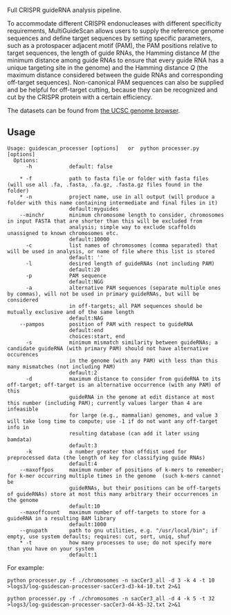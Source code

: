 Full CRISPR guideRNA analysis pipeline.

To accommodate different CRISPR endonucleases with different specificity requirements, MultiGuideScan allows users to supply the reference genome sequences and define target sequences by setting specific parameters, such as a protospacer adjacent motif (PAM), the PAM positions relative to target sequences, the length of guide RNAs, the Hamming distance *M* (the minimum distance among guide RNAs to ensure that every guide RNA has a unique targeting site in the genome) and the Hamming distance *Q* (the maximum distance considered between the guide RNAs and corresponding off-target sequences). Non-canonical PAM sequences can also be supplied and be helpful for off-target cutting, because they can be recognized and cut by the CRISPR protein with a certain efficiency.

The datasets can be found from [the UCSC genome browser](http://hgdownload.soe.ucsc.edu).

Usage
----

```
Usage: guidescan_processer [options]   or  python processer.py [options]
  Options:
      -h            default: false
  
    * -f            path to fasta file or folder with fasta files (will use all .fa, .fasta, .fa.gz, .fasta.gz files found in the folder)
    * -n            project name, use in all output (will produce a folder with this name containing intermediate and final files in it)
                    default:myguides
    --minchr        minimum chromosome length to consider, chromosomes in input FASTA that are shorter than this will be excluded from 
    				analysis; simple way to exclude scaffolds unassigned to known chromosomes etc.
                    default:10000
      -c            list names of chromosomes (comma separated) that will be used in analysis, or name of file where this list is stored         
                    default: ''
      -l            desired length of guideRNAs (not including PAM)
                    default:20
      -p            PAM sequence
                    default:NGG
      -a            alternative PAM sequences (separate multiple ones by commas), will not be used in primary guideRNAs, but will be considered
      				in off-targets; all PAM sequences should be mutually exclusive and of the same length
                    default:NAG
    --pampos        position of PAM with respect to guideRNA
                    default:end
                    choices:start, end    
      -s            minimum mismatch similarity between guideRNAs; a candidate guideRNA (with primary PAM) should not have alternative occurences
      				in the genome (with any PAM) with less than this many mismatches (not including PAM)
                    default:2  
      -d            maximum distance to consider from guideRNA to its off-target; off-target is an alternative occurrence (with any PAM) of this
                    guideRNA in the genome at edit distance at most this number (including PAM); currently values larger than 4 are infeasible 
                    for large (e.g., mammalian) genomes, and value 3 will take long time to compute; use -1 if do not want any off-target info in 
                    resulting database (can add it later using bamdata)
                    default:3
      -k            a number greater than offdist used for preprocessed data (the length of key for classifying guide RNAs)
                    default:4
    --maxoffpos     maximum number of positions of k-mers to remember; for k-mer occurring multiple times in the genome  (such k-mers cannot be 
                    guideRNAs, but their positions can be off-targets of guideRNAs) store at most this many arbitrary their occurrences in the genome
                    default:10
    --maxoffcount   maximum number of off-targets to store for a guideRNA in a resulting BAM library
                    default:1000
    --gnupath       path to gnu utilities, e.g. "/usr/local/bin"; if empty, use system defaults; requires: cut, sort, uniq, shuf
    * -t            how many processes to use; do not specify more than you have on your system
                    default:1
```

For example:

    python processer.py -f ./chromosomes -n sacCer3_all -d 3 -k 4 -t 10 >logs3/log-guidescan-processer-sacCer3-d3-k4-10.txt 2>&1

    python processer.py -f ./chromosomes -n sacCer3_all -d 4 -k 5 -t 32 >logs3/log-guidescan-processer-sacCer3-d4-k5-32.txt 2>&1
